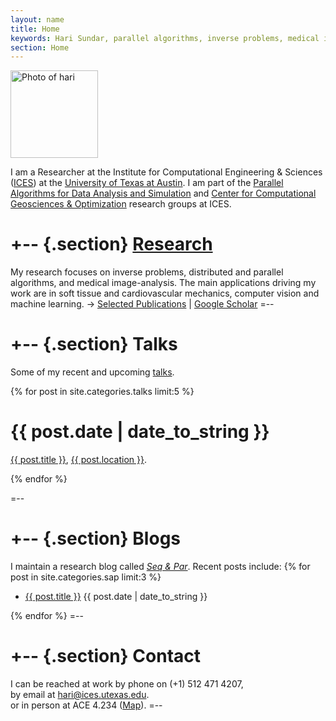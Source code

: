 ```yaml
---
layout: name
title: Home
keywords: Hari Sundar, parallel algorithms, inverse problems, medical imaging, octree, multigrid, interventional cardiology, biomechanics, biophysics, image-guided surgery, partial differential equations, supercomputing
section: Home
---
```


<img class='inset right' src='/~hari/images/hari1.png' title='Hari Sundar' alt='Photo of hari' width='140px' />

I am a Researcher at the Institute for Computational Engineering & Sciences ([ICES](http://www.ices.utexas.edu)) at the [University of Texas at Austin](http://www.utexas.edu). I am part of the [Parallel Algorithms for Data Analysis and Simulation](http://padas.ices.utexas.edu/) and [Center for Computational Geosciences & Optimization](http://www.ices.utexas.edu/research/centers-groups/ccgo/) research groups at ICES.

+--	{.section}
[Research](/~hari/work)
========

My research focuses on inverse problems, distributed and parallel algorithms, and medical image-analysis. The main applications driving my work are in soft tissue and cardiovascular mechanics, computer vision and machine learning.
&rarr; [Selected Publications](/~hari/work/pubs) | [Google Scholar](http://scholar.google.com/citations?user=equOxc0AAAAJ)
=--

+-- {.section}
Talks
=====
Some of my recent and upcoming [talks](/~hari/talks).


{% for post in site.categories.talks limit:5 %}
<div class="section list">
  <h1>{{ post.date | date_to_string }}</h1>
  <p class="line">
  <a class="title" href="/~hari/{{ post.url }}">{{ post.title }}</a>,
	<a class="excerpt" href="{{ post.link }}">{{ post.location }}</a>.
	</p>
</div>
{% endfor %}

=--

+-- {.section}
Blogs
=====
I maintain a research blog called _[Seq & Par](/~hari/sap)_. Recent posts include:
{% for post in site.categories.sap limit:3 %}
<ul class="compact recent">
<li>
	<a href="/~hari/{{ post.url }}" title="{{ post.excerpt }}">{{ post.title }}</a>
	<span class="date">{{ post.date | date_to_string }}</span> 
</li>
</ul>
{% endfor %}
=--

+-- {.section}
Contact
=======
I can be reached at work by phone on (+1) 512 471 4207,  
by email at <hari@ices.utexas.edu>.  
or in person at ACE 4.234 ([Map](http://www.utexas.edu/maps/main/buildings/ace.html)).
=--
